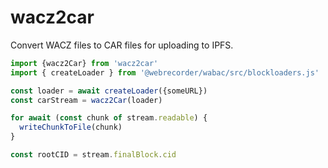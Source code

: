 # wacz2car
Convert WACZ files to CAR files for uploading to IPFS.

```JavaScript
import {wacz2Car} from 'wacz2car'
import { createLoader } from '@webrecorder/wabac/src/blockloaders.js'

const loader = await createLoader({someURL})
const carStream = wacz2Car(loader)

for await (const chunk of stream.readable) {
  writeChunkToFile(chunk)
}

const rootCID = stream.finalBlock.cid
```
